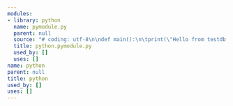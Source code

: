 ```yaml
---
modules:
- library: python
  name: pymodule.py
  parent: null
  source: "# coding: utf-8\n\ndef main():\n\tprint(\"Hello from testdb.odb\")\n\n\n"
  title: python.pymodule.py
  used_by: []
  uses: []
name: python
parent: null
title: python
used_by: []
uses: []
---
```

